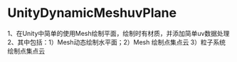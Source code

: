 # UnityDynamicMeshuvPlane
1、在Unity中简单的使用Mesh绘制平面，绘制时有材质，并添加简单uv数据处理
2、其中包括：1）Mesh动态绘制水平面；2）Mesh 绘制点集点云 3）粒子系统绘制点集点云

